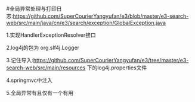 #全局异常处理与打印日志:https://github.com/SuperCourierYangyufan/e3/blob/master/e3-search-web/src/main/java/cn/e3/search/exception/GlobalException.java

1.实现HandlerExceptionResolver接口

2.log4j的包为 org.slf4j.Logger

3.记住导入:https://github.com/SuperCourierYangyufan/e3/tree/master/e3-search-web/src/main/resources 下的log4j.properties文件

4.springmvc中注入

5.全局异常有且仅有一个有用

